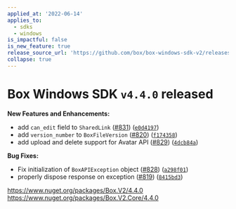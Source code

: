 ```yaml
---
applied_at: '2022-06-14'
applies_to:
  - sdks
  - windows
is_impactful: false
is_new_feature: true
release_source_url: 'https://github.com/box/box-windows-sdk-v2/releases/tag/v4.4.0'
collapse: true
---
```


# Box Windows SDK `v4.4.0` released

**New Features and Enhancements:**

* add `can_edit` field to `SharedLink` ([#831][1]) ([`e0d4197`][2])
* add `version_number` to `BoxFileVersion` ([#820][3]) ([`f174358`][4])
* add upload and delete support for Avatar API ([#829][5]) ([`4dcb84a`][6])

**Bug Fixes:**

* Fix initialization of `BoxAPIException` object ([#828][7]) ([`a298f01`][8])
* properly dispose response on exception ([#819][9]) ([`8415bd3`][10])

<https://www.nuget.org/packages/Box.V2/4.4.0>
<https://www.nuget.org/packages/Box.V2.Core/4.4.0>

[1]: https://github.com/box/box-windows-sdk-v2/issues/831

[2]: https://github.com/box/box-windows-sdk-v2/commit/e0d4197070db0dbd947f4a51a6bbb1e01c0b0cdf

[3]: https://github.com/box/box-windows-sdk-v2/issues/820

[4]: https://github.com/box/box-windows-sdk-v2/commit/f174358973caefc9262df480208341fd8233dc7f

[5]: https://github.com/box/box-windows-sdk-v2/issues/829

[6]: https://github.com/box/box-windows-sdk-v2/commit/4dcb84ade78d6bd0bc621ff2ed7f5f886486858a

[7]: https://github.com/box/box-windows-sdk-v2/issues/828

[8]: https://github.com/box/box-windows-sdk-v2/commit/a298f01187f84200825ec6ed4748fe8bbd717d11

[9]: https://github.com/box/box-windows-sdk-v2/issues/819

[10]: https://github.com/box/box-windows-sdk-v2/commit/8415bd3dbe42910b99f99535247a26f8d8e645c1
